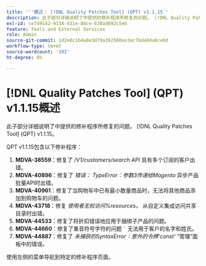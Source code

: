 ```yaml
---
title: '''概述： [!DNL Quality Patches Tool] (QPT) v1.1.15`'
description: 此子部分详细说明了中提供的修补程序所修复的问题。 [!DNL Quality Patches Tool] (QPT) v1.1.15。
exl-id: ce7d9142-9338-431e-88ce-630ad692c5eb
feature: Tools and External Services
role: Admin
source-git-commit: 1d2e0c1b4a8e3d79a362500ee3ec7bde84a6ce0d
workflow-type: tm+mt
source-wordcount: '192'
ht-degree: 0%

---
```


# [!DNL Quality Patches Tool] (QPT) v1.1.15概述

此子部分详细说明了中提供的修补程序所修复的问题。 [!DNL Quality Patches Tool] (QPT) v1.1.15。

QPT v1.1.15包含以下修补程序：

1. **MDVA-38559**：修复了 */V1/customers/search API* 具有多个订阅的客户出错。
1. **MDVA-40896**：修复了 *错误： TypeError：参数3传递给Magento* 异步产品批量API时出错。
1. **MDVA-40961**：修复了当购物车中已有最小数量商品时，无法将其他商品添加到购物车的问题。
1. **MDVA-43718**：修复 *使用者无权访问%resources。* 从自定义集成访问共享目录时出错。
1. **MDVA-44533**：修复了将折扣错误地应用于捆绑子产品的问题。
1. **MDVA-44660**：修复了重音符号字符的问题 ``` ` ``` 无法用于客户的名字和姓氏。
1. **MDVA-44887**：修复了 *未捕获的SyntaxError：意外的令牌&#39;const&#39;* “管理”面板中的错误。

使用左侧的菜单导航到特定的修补程序页面。
